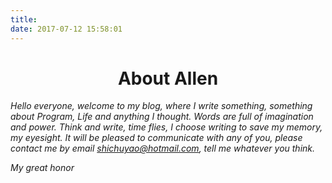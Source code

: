 ```yaml
---
title: 
date: 2017-07-12 15:58:01
---
```

# <center>About Allen</center>

*Hello everyone, welcome to my blog, where I write something, something about Program, Life and anything I thought. Words are full of imagination and power. Think and write, time flies, I choose writing to save my memory, my eyesight. It will be pleased to communicate with any of you, please contact me by email <shichuyao@hotmail.com>, tell me whatever you think.*

*My great honor*

